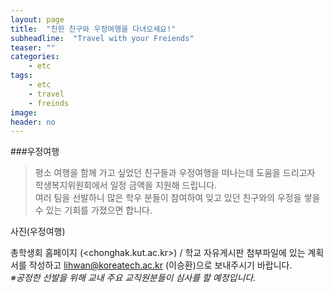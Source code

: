 ```yaml
---
layout: page
title:  "친한 친구와 우정여행을 다녀오세요!"
subheadline:  "Travel with your Freiends"
teaser: ""
categories:
    - etc
tags:
    - etc
    - travel
    - freinds
image:
header: no
---
```


###우정여행

> 평소 여행을 함께 가고 싶었던 친구들과 우정여행을 떠나는데 도움을 드리고자 학생복지위원회에서 일정 금액을 지원해 드립니다.   
여러 팀을 선발하니 많은 학우 분들이 참여하여 잊고 있던 친구와의 우정을 쌓을 수 있는 기회를 가졌으면 합니다.

사진(우정여행)

총학생회 홈페이지 
(<chonghak.kut.ac.kr>) / 학교 자유게시판 첨부파일에 있는 계획서를 작성하고 lihwan@koreatech.ac.kr (이승환)으로 보내주시기 바랍니다.   
*※공정한 선발을 위해 교내 주요 교직원분들이 심사를 할 예정입니다.*
